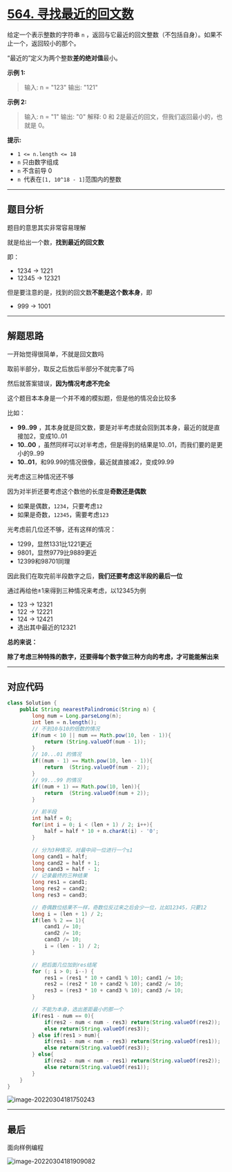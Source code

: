 # [564. 寻找最近的回文数](https://leetcode-cn.com/problems/find-the-closest-palindrome/)

给定一个表示整数的字符串 `n` ，返回与它最近的回文整数（不包括自身）。如果不止一个，返回较小的那个。

“最近的”定义为两个整数**差的绝对值**最小。

 

**示例 1:**

> 输入: n = "123"
> 输出: "121"

**示例 2:**

> 输入: n = "1"
> 输出: "0"
> 解释: 0 和 2是最近的回文，但我们返回最小的，也就是 0。

**提示:**

- `1 <= n.length <= 18`
- `n` 只由数字组成
- `n` 不含前导 0
- `n `代表在` [1, 10^18 - 1] `范围内的整数

---

## 题目分析

题目的意思其实非常容易理解

就是给出一个数，**找到最近的回文数**

即：

- 1234 -> 1221
- 12345 -> 12321

但是要注意的是，找到的回文数**不能是这个数本身**，即

- 999 -> 1001

---

## 解题思路

一开始觉得很简单，不就是回文数吗

取前半部分，取反之后放后半部分不就完事了吗

然后就答案错误，**因为情况考虑不完全**

这个题目本本身是一个并不难的模拟题，但是他的情况会比较多

比如：

- **99..99** ，其本身就是回文数，要是对半考虑就会回到其本身，最近的就是直接加2，变成10..01
- **10..00** ，虽然同样可以对半考虑，但是得到的结果是10..01，而我们要的是更小的9..99
- **10..01**，和99.99的情况很像，最近就直接减2，变成99.99

光考虑这三种情况还不够

因为对半折还要考虑这个数他的长度是**奇数还是偶数**

- 如果是偶数，`1234`，只要考虑`12`
- 如果是奇数，`12345`，需要考虑`123`

光考虑前几位还不够，还有这样的情况：

- 1299，显然1331比1221更近
- 9801，显然9779比9889更近
- 12399和98701同理

因此我们在取完前半段数字之后，**我们还要考虑这半段的最后一位**

通过再给他±1来得到三种情况来考虑，以12345为例

- 123 -> 12321
- 122 -> 12221
- 124 -> 12421
- 选出其中最近的12321

**总的来说：**

**除了考虑三种特殊的数字，还要得每个数字做三种方向的考虑，才可能能解出来**

----

## 对应代码

```java
class Solution {
    public String nearestPalindromic(String n) {
        long num = Long.parseLong(n);
        int len = n.length();
        // 不到10与10的倍数的情况
        if(num < 10 || num == Math.pow(10, len - 1)){
            return (String.valueOf(num - 1));
        }
        // 10...01 的情况
        if((num - 1) == Math.pow(10, len - 1)){
            return  (String.valueOf(num - 2));
        }
        // 99...99 的情况
        if((num + 1) == Math.pow(10, len)){
            return  (String.valueOf(num + 2));
        }

        // 前半段
        int half = 0;
        for(int i = 0; i < (len + 1) / 2; i++){
            half = half * 10 + n.charAt(i) - '0';
        }

        // 分为3种情况，对最中间一位进行一个±1
        long cand1 = half;
        long cand2 = half + 1;
        long cand3 = half - 1;
        // 记录最终的三种结果
        long res1 = cand1;
        long res2 = cand2;
        long res3 = cand3;

        // 奇偶数位结果不一样，奇数位反过来之后会少一位，比如12345，只要12
        long i = (len + 1) / 2;
        if(len % 2 == 1){
            cand1 /= 10;
            cand2 /= 10;
            cand3 /= 10;
            i = (len - 1) / 2;
        }

        // 把后面几位加到res结尾
        for (; i > 0; i--) {
            res1 = (res1 * 10 + cand1 % 10); cand1 /= 10;
            res2 = (res2 * 10 + cand2 % 10); cand2 /= 10;
            res3 = (res3 * 10 + cand3 % 10); cand3 /= 10;
        }

        // 不能为本身，选出差距最小的那一个
        if(res1 - num == 0){
            if(res2 - num < num - res3) return(String.valueOf(res2));
            else return(String.valueOf(res3));
        } else if(res1 > num){
            if(res1 - num < num - res3) return(String.valueOf(res1));
            else return(String.valueOf(res3));
        } else{
            if(res2 - num < num - res1) return(String.valueOf(res2));
            else return(String.valueOf(res1));
        }
    }
}
```

![image-20220304181750243](https://pic.livorth.cn/img/image-20220304181750243.png)

---

## 最后

面向样例编程

![image-20220304181909082](https://pic.livorth.cn/img/image-20220304181909082.png)


